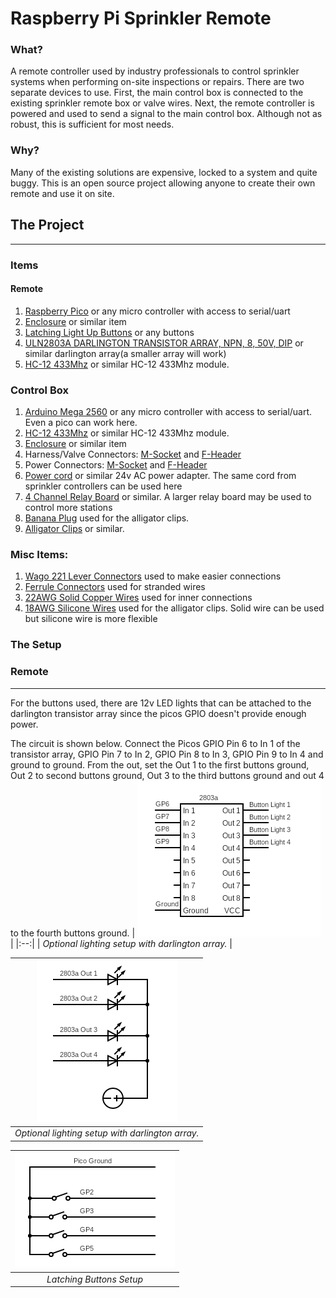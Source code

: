 # Raspberry Pi Sprinkler Remote

### What? 
A remote controller used by industry professionals to control sprinkler systems when performing on-site inspections or repairs. There are two separate devices to use. First, the main control box is connected to the existing sprinkler remote box or valve wires. Next, the remote controller is powered and used to send a signal to the main control box. Although not as robust, this is sufficient for most needs. 

### Why?
Many of the existing solutions are expensive, locked to a system and quite buggy. This is an open source project allowing anyone to create their own remote and use it on site. 


## The Project 
---
### **Items**
#### Remote 
1. [Raspberry Pico](https://www.raspberrypi.com/products/raspberry-pi-pico/) or any micro controller with access to serial/uart 
2. [Enclosure](https://www.digikey.com/en/products/detail/bud-industries/CU-389-MB/439256) or similar item
3. [Latching Light Up Buttons](https://www.amazon.com/gp/product/B083QMF2J1) or any buttons 
4. [ULN2803A DARLINGTON TRANSISTOR ARRAY, NPN, 8, 50V, DIP](https://www.newark.com/stmicroelectronics/uln2803a/darlington-transistor-array-npn/dp/89K1143) or similar darlington array(a smaller array will work)
5. [HC-12 433Mhz](https://www.amazon.com/dp/B01MYTE1XR) or similar HC-12 433Mhz module.

### Control Box 
1. [Arduino Mega 2560](https://store-usa.arduino.cc/products/arduino-mega-2560-rev3?selectedStore=us) or any micro controller with access to serial/uart. Even a pico can work here. 
2. [HC-12 433Mhz](https://www.amazon.com/dp/B01MYTE1XR) or similar HC-12 433Mhz module.
3. [Enclosure](https://www.digikey.com/en/products/detail/bud-industries/AN-1307-A/5804544) or similar item
4. Harness/Valve Connectors: [M-Socket](https://www.digikey.com/en/products/detail/phoenix-contact/1771282/3605936) and [F-Header](https://www.digikey.com/en/products/detail/phoenix-contact/1789203/5189404)
5. Power Connectors: [M-Socket](https://www.digikey.com/en/products/detail/phoenix-contact/1714977/2527925) and [F-Header](https://www.digikey.com/en/products/detail/phoenix-contact/1727566/3596865)
6. [Power cord](https://www.amazon.com/dp/B07KQH5GXL?psc=1&ref=ppx_yo2ov_dt_b_product_details) or similar 24v AC power adapter. The same cord from sprinkler controllers can be used here
7. [4 Channel Relay Board](https://www.amazon.com/dp/B0057OC5O8?psc=1&ref=ppx_yo2ov_dt_b_product_details) or similar. A larger relay board may be used to control more stations
8. [Banana Plug](https://www.newark.com/tenma/76-1646/banana-plug-4mm-36a-screw-red/dp/01AC7888) used for the alligator clips.
9. [Alligator Clips](https://www.newark.com/mueller-electric/bu-126-2/alligator-clip-8-9mm-10a-red/dp/56AC1981) or similar. 

### Misc Items:
1. [Wago 221 Lever Connectors](https://www.wago.com/us/discover-wire-and-splicing-connectors/221) used to make easier connections 
2. [Ferrule Connectors](https://www.newark.com/knipex/97-99-905/connector-kit-terminal-splice/dp/57AC5016) used for stranded wires
3. [22AWG Solid Copper Wires](https://www.amazon.com/dp/B08DY3QB7T?psc=1&ref=ppx_yo2ov_dt_b_product_details) used for inner connections 
4. [18AWG Silicone Wires](https://www.amazon.com/BNTECHGO-Flexible-Silicone-Resistant-Electronic/dp/B06Y5JSZR3) used for the alligator clips. Solid wire can be used but silicone wire is more flexible 

### **The Setup**

### Remote 
---
For the buttons used, there are 12v LED lights that can be attached to the darlington transistor array since the picos GPIO doesn't provide enough power. 

The circuit is shown below. Connect the Picos GPIO Pin 6 to In 1 of the transistor array, GPIO Pin 7 to In 2, GPIO Pin 8 to In 3, GPIO Pin 9 to In 4 and ground to ground. From the out, set the Out 1 to the first buttons ground, Out 2 to second buttons ground, Out 3 to the third buttons ground and out 4 to the fourth buttons ground. 
| ![Optional Lighting Array](images/button-transistor-array.png) | 
|:--:| 
| *Optional lighting setup with darlington array.* |

| ![Optional Lighting LEDs](images/button-lights.png) | 
|:--:| 
| *Optional lighting setup with darlington array.* |


| ![Button Setup](images/latching-buttons.png) | 
|:--:| 
| *Latching Buttons Setup* |


